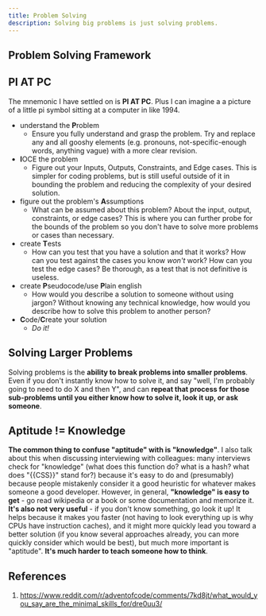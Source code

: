 ```yaml
---
title: Problem Solving
description: Solving big problems is just solving problems.
---
```


## Problem Solving Framework

## PI AT PC

The mnemonic I have settled on is **PI AT PC**. Plus I can imagine a a picture of a little pi symbol sitting at a computer in like 1994.

* understand the **P**roblem
	* Ensure you fully understand and grasp the problem. Try and replace any and all gooshy elements (e.g. pronouns, not-specific-enough words, anything vague) with a more clear revision.
* **I**OCE the problem
  * Figure out your Inputs, Outputs, Constraints, and Edge cases. This is simpler for coding problems, but is still useful outside of it in bounding the problem and reducing the complexity of your desired solution.
* figure out the problem's **A**ssumptions
  * What can be assumed about this problem? About the input, output, constraints, or edge cases? This is where you can further probe for the bounds of the problem so you don't have to solve more problems or cases than necessary.
* create **T**ests
  * How can you test that you have a solution and that it works? How can you test against the cases you know *won't* work? How can you test the edge cases? Be thorough, as a test that is not definitive is useless.
* create **P**seudocode/use **P**lain english
  * How would you describe a solution to someone without using jargon? Without knowing any technical knowledge, how would you describe how to solve this problem to another person?
* **C**ode/**C**reate your solution
  * *Do it!*

## Solving Larger Problems

Solving problems is the **ability to break problems into smaller problems**. Even if you don't instantly know how to solve it, and say "well, I'm probably going to need to do X and then Y", and can **repeat that process for those sub-problems until you either know how to solve it, look it up, or ask someone**.


## Aptitude != Knowledge

**The common thing to confuse "aptitude" with is "knowledge"**.  I also talk about this when discussing interviewing with colleagues: many interviews check for "knowledge" (what does this function do? what is a hash? what does "{{CSS}}" stand for?) because it's easy to do and (presumably) because people mistakenly consider it a good heuristic for whatever makes someone a good developer.  However, in general, **"knowledge" is easy to get** - go read wikipedia or a book or some documentation and memorize it.  **It's also not very useful** - if you don't know something, go look it up!  It helps because it makes you faster (not having to look everything up is why CPUs have instruction caches), and it might more quickly lead you toward a better solution (if you know several approaches already, you can more quickly consider which would be best), but much more important is "aptitude".  **It's much harder to teach someone how to think**.

## References

1. https://www.reddit.com/r/adventofcode/comments/7kd8jt/what_would_you_say_are_the_minimal_skills_for/dre0uu3/